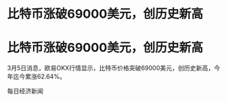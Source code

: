 # 比特币涨破69000美元，创历史新高

# 比特币涨破69000美元，创历史新高

3月5日消息，欧易OKX行情显示，比特币价格突破69000美元，创历史新高，今年迄今累涨62.64%。

每日经济新闻

